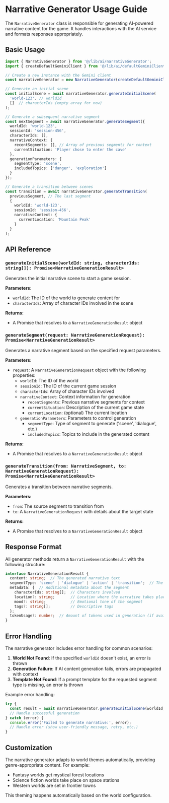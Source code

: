 # Narrative Generator Usage Guide

The `NarrativeGenerator` class is responsible for generating AI-powered narrative content for the game. It handles interactions with the AI service and formats responses appropriately.

## Basic Usage

```typescript
import { NarrativeGenerator } from '@/lib/ai/narrativeGenerator';
import { createDefaultGeminiClient } from '@/lib/ai/defaultGeminiClient';

// Create a new instance with the Gemini client
const narrativeGenerator = new NarrativeGenerator(createDefaultGeminiClient());

// Generate an initial scene
const initialScene = await narrativeGenerator.generateInitialScene(
  'world-123', // worldId
  []  // characterIds (empty array for now)
);

// Generate a subsequent narrative segment
const nextSegment = await narrativeGenerator.generateSegment({
  worldId: 'world-123',
  sessionId: 'session-456',
  characterIds: [],
  narrativeContext: {
    recentSegments: [], // Array of previous segments for context
    currentSituation: 'Player chose to enter the cave'
  },
  generationParameters: {
    segmentType: 'scene',
    includedTopics: ['danger', 'exploration']
  }
});

// Generate a transition between scenes
const transition = await narrativeGenerator.generateTransition(
  previousSegment, // The last segment
  {
    worldId: 'world-123',
    sessionId: 'session-456',
    narrativeContext: {
      currentLocation: 'Mountain Peak'
    }
  }
);
```

## API Reference

### `generateInitialScene(worldId: string, characterIds: string[]): Promise<NarrativeGenerationResult>`

Generates the initial narrative scene to start a game session.

**Parameters:**
- `worldId`: The ID of the world to generate content for
- `characterIds`: Array of character IDs involved in the scene

**Returns:**
- A Promise that resolves to a `NarrativeGenerationResult` object

### `generateSegment(request: NarrativeGenerationRequest): Promise<NarrativeGenerationResult>`

Generates a narrative segment based on the specified request parameters.

**Parameters:**
- `request`: A `NarrativeGenerationRequest` object with the following properties:
  - `worldId`: The ID of the world
  - `sessionId`: The ID of the current game session
  - `characterIds`: Array of character IDs involved
  - `narrativeContext`: Context information for generation
    - `recentSegments`: Previous narrative segments for context
    - `currentSituation`: Description of the current game state
    - `currentLocation`: (optional) The current location
  - `generationParameters`: Parameters to control generation
    - `segmentType`: Type of segment to generate ('scene', 'dialogue', etc.)
    - `includedTopics`: Topics to include in the generated content

**Returns:**
- A Promise that resolves to a `NarrativeGenerationResult` object

### `generateTransition(from: NarrativeSegment, to: NarrativeGenerationRequest): Promise<NarrativeGenerationResult>`

Generates a transition between narrative segments.

**Parameters:**
- `from`: The source segment to transition from
- `to`: A `NarrativeGenerationRequest` with details about the target state

**Returns:**
- A Promise that resolves to a `NarrativeGenerationResult` object

## Response Format

All generator methods return a `NarrativeGenerationResult` with the following structure:

```typescript
interface NarrativeGenerationResult {
  content: string;  // The generated narrative text
  segmentType: 'scene' | 'dialogue' | 'action' | 'transition';  // The type of segment
  metadata: {  // Additional metadata about the segment
    characterIds: string[];  // Characters involved
    location?: string;       // Location where the narrative takes place
    mood?: string;           // Emotional tone of the segment
    tags?: string[];         // Descriptive tags
  };
  tokenUsage?: number;  // Amount of tokens used in generation (if available)
}
```

## Error Handling

The narrative generator includes error handling for common scenarios:

1. **World Not Found**: If the specified `worldId` doesn't exist, an error is thrown
2. **Generation Failure**: If AI content generation fails, errors are propagated with context
3. **Template Not Found**: If a prompt template for the requested segment type is missing, an error is thrown

Example error handling:

```typescript
try {
  const result = await narrativeGenerator.generateInitialScene(worldId, []);
  // Handle successful generation
} catch (error) {
  console.error('Failed to generate narrative:', error);
  // Handle error (show user-friendly message, retry, etc.)
}
```

## Customization

The narrative generator adapts to world themes automatically, providing genre-appropriate content. For example:
- Fantasy worlds get mystical forest locations
- Science fiction worlds take place on space stations
- Western worlds are set in frontier towns

This theming happens automatically based on the world configuration.